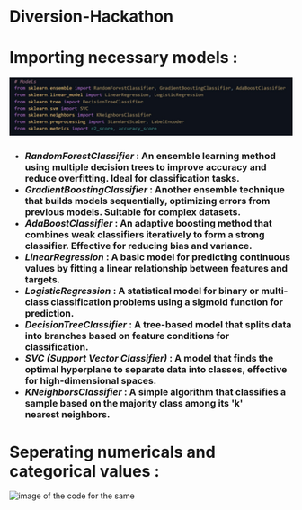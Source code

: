 # Diversion-Hackathon
<!DOCTYPE html>
<html>
    <head>
        <title>Ez-Viz</title>
        <meta charset="utf-8">
        <meta name = "viewport" content="width=device-width, initial-scale=1.0">
        <link rel="stylesheet" href="styles.css">
    </head>
    <body>
        <h1>Importing necessary models :</h1>
        <img src="models.jpg" alt="models required for Ez-Viz">
        <h3>
            <ul>
                <li><i>RandomForestClassifier</i> : An ensemble learning method using multiple decision trees to improve accuracy and reduce overfitting. Ideal for classification tasks.</li>
                <li><i>GradientBoostingClassifier</i> : Another ensemble technique that builds models sequentially, optimizing errors from previous models. Suitable for complex datasets.</li>
                <li><i>AdaBoostClassifier</i> : An adaptive boosting method that combines weak classifiers iteratively to form a strong classifier. Effective for reducing bias and variance.</li>
                <li><i>LinearRegression</i> : A basic model for predicting continuous values by fitting a linear relationship between features and targets.</li>
                <li><i>LogisticRegression</i> : A statistical model for binary or multi-class classification problems using a sigmoid function for prediction.</li>
                <li><i>DecisionTreeClassifier</i> : A tree-based model that splits data into branches based on feature conditions for classification.</li>
                <li><i>SVC (Support Vector Classifier)</i> : A model that finds the optimal hyperplane to separate data into classes, effective for high-dimensional spaces.</li>
                <li><i>KNeighborsClassifier</i> : A simple algorithm that classifies a sample based on the majority class among its 'k' nearest neighbors.</li>
            </ul>
        </h3>
        <h1>Seperating numericals and categorical values :</h1>
        <img src="sep nem and cat val" alt="image of the code for the same">
</body>

</html>